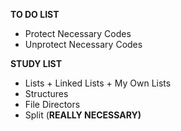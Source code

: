 **TO DO LIST**

- Protect Necessary Codes
- Unprotect Necessary Codes

**STUDY LIST**

- Lists + Linked Lists + My Own Lists
- Structures
- File Directors
- Split (**REALLY NECESSARY)**
